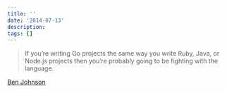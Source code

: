 ```yaml
---
title: ''
date: '2014-07-13'
description:
tags: []
---
```


> If you’re writing Go projects the same way you write Ruby, Java, or Node.js projects then you’re probably going to be fighting with the language.

[Ben Johnson](https://medium.com/@benbjohnson/structuring-applications-in-go-3b04be4ff091)

